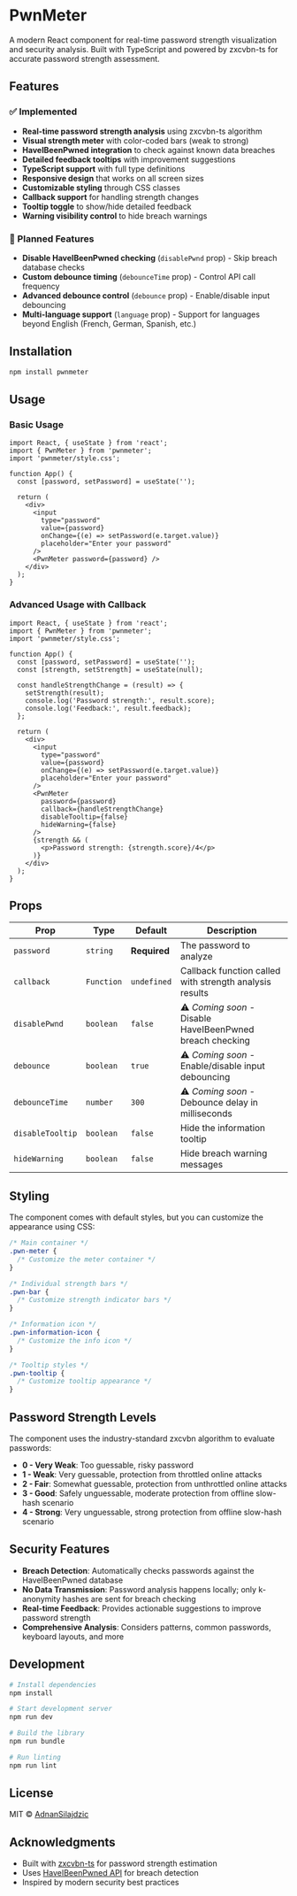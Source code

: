 # PwnMeter

A modern React component for real-time password strength visualization and security analysis. Built with TypeScript and powered by zxcvbn-ts for accurate password strength assessment.

## Features

### ✅ Implemented
- **Real-time password strength analysis** using zxcvbn-ts algorithm
- **Visual strength meter** with color-coded bars (weak to strong)
- **HaveIBeenPwned integration** to check against known data breaches
- **Detailed feedback tooltips** with improvement suggestions
- **TypeScript support** with full type definitions
- **Responsive design** that works on all screen sizes
- **Customizable styling** through CSS classes
- **Callback support** for handling strength changes
- **Tooltip toggle** to show/hide detailed feedback
- **Warning visibility control** to hide breach warnings

### 🚧 Planned Features
- **Disable HaveIBeenPwned checking** (`disablePwnd` prop) - Skip breach database checks
- **Custom debounce timing** (`debounceTime` prop) - Control API call frequency
- **Advanced debounce control** (`debounce` prop) - Enable/disable input debouncing
- **Multi-language support** (`language` prop) - Support for languages beyond English (French, German, Spanish, etc.)

## Installation

```bash
npm install pwnmeter
```

## Usage

### Basic Usage

```tsx
import React, { useState } from 'react';
import { PwnMeter } from 'pwnmeter';
import 'pwnmeter/style.css';

function App() {
  const [password, setPassword] = useState('');

  return (
    <div>
      <input 
        type="password" 
        value={password}
        onChange={(e) => setPassword(e.target.value)}
        placeholder="Enter your password"
      />
      <PwnMeter password={password} />
    </div>
  );
}
```

### Advanced Usage with Callback

```tsx
import React, { useState } from 'react';
import { PwnMeter } from 'pwnmeter';
import 'pwnmeter/style.css';

function App() {
  const [password, setPassword] = useState('');
  const [strength, setStrength] = useState(null);

  const handleStrengthChange = (result) => {
    setStrength(result);
    console.log('Password strength:', result.score);
    console.log('Feedback:', result.feedback);
  };

  return (
    <div>
      <input 
        type="password" 
        value={password}
        onChange={(e) => setPassword(e.target.value)}
        placeholder="Enter your password"
      />
      <PwnMeter 
        password={password}
        callback={handleStrengthChange}
        disableTooltip={false}
        hideWarning={false}
      />
      {strength && (
        <p>Password strength: {strength.score}/4</p>
      )}
    </div>
  );
}
```

## Props

| Prop | Type | Default | Description |
|------|------|---------|-------------|
| `password` | `string` | **Required** | The password to analyze |
| `callback` | `Function` | `undefined` | Callback function called with strength analysis results |
| `disablePwnd` | `boolean` | `false` | ⚠️ *Coming soon* - Disable HaveIBeenPwned breach checking |
| `debounce` | `boolean` | `true` | ⚠️ *Coming soon* - Enable/disable input debouncing |
| `debounceTime` | `number` | `300` | ⚠️ *Coming soon* - Debounce delay in milliseconds |
| `disableTooltip` | `boolean` | `false` | Hide the information tooltip |
| `hideWarning` | `boolean` | `false` | Hide breach warning messages |

## Styling

The component comes with default styles, but you can customize the appearance using CSS:

```css
/* Main container */
.pwn-meter {
  /* Customize the meter container */
}

/* Individual strength bars */
.pwn-bar {
  /* Customize strength indicator bars */
}

/* Information icon */
.pwn-information-icon {
  /* Customize the info icon */
}

/* Tooltip styles */
.pwn-tooltip {
  /* Customize tooltip appearance */
}
```

## Password Strength Levels

The component uses the industry-standard zxcvbn algorithm to evaluate passwords:

- **0 - Very Weak**: Too guessable, risky password
- **1 - Weak**: Very guessable, protection from throttled online attacks
- **2 - Fair**: Somewhat guessable, protection from unthrottled online attacks  
- **3 - Good**: Safely unguessable, moderate protection from offline slow-hash scenario
- **4 - Strong**: Very unguessable, strong protection from offline slow-hash scenario

## Security Features

- **Breach Detection**: Automatically checks passwords against the HaveIBeenPwned database
- **No Data Transmission**: Password analysis happens locally; only k-anonymity hashes are sent for breach checking
- **Real-time Feedback**: Provides actionable suggestions to improve password strength
- **Comprehensive Analysis**: Considers patterns, common passwords, keyboard layouts, and more

## Development

```bash
# Install dependencies
npm install

# Start development server
npm run dev

# Build the library
npm run bundle

# Run linting
npm run lint
```

## License

MIT © [AdnanSilajdzic](https://github.com/AdnanSilajdzic)

## Acknowledgments

- Built with [zxcvbn-ts](https://github.com/zxcvbn-ts/zxcvbn) for password strength estimation
- Uses [HaveIBeenPwned API](https://haveibeenpwned.com/API/v3) for breach detection
- Inspired by modern security best practices
